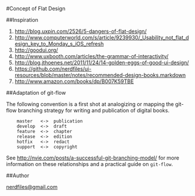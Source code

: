 #Concept of Flat Design

##Inspiration

1. http://blog.uxpin.com/2526/5-dangers-of-flat-design/
2. http://www.computerworld.com/s/article/9239930/_Usability_not_flat_design_key_to_Monday_s_iOS_refresh
3. http://goodui.org/
4. http://www.uxbooth.com/articles/the-grammar-of-interactivity/
5. http://blog.jthoenes.net/2011/11/24/14-golden-eggs-of-good-ui-design/
6. https://github.com/nerdfiles/ui-resources/blob/master/notes/recommended-design-books.markdown
7. http://www.amazon.com/books/dp/B007K59TBE

##Adaptation of git-flow

The following convention is a first shot at analogizing or mapping the git-flow branching strategy 
for writing and publication of digital books.

		master   <->  publication
		develop  <->  draft
		feature  <->  chapter
		release  <->  edition
		hotfix   <->  redact
		support  <->  copyright

See http://nvie.com/posts/a-successful-git-branching-model/ for more information on these relationships 
and a practical guide on ``git-flow``.

##Author

nerdfiles@gmail.com
